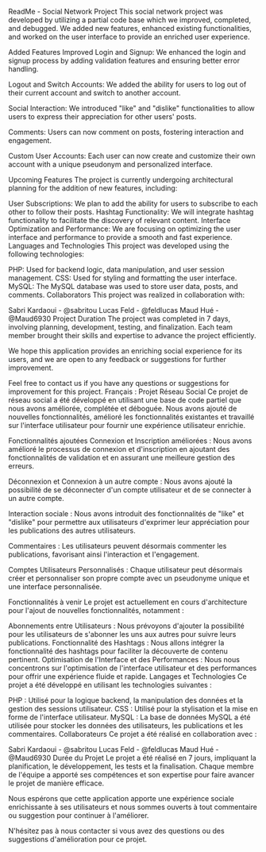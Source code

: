  ReadMe - Social Network Project
This social network project was developed by utilizing a partial code base which we improved, completed, and debugged. We added new features, enhanced existing functionalities, and worked on the user interface to provide an enriched user experience.

Added Features
Improved Login and Signup: We enhanced the login and signup process by adding validation features and ensuring better error handling.

Logout and Switch Accounts: We added the ability for users to log out of their current account and switch to another account.

Social Interaction: We introduced "like" and "dislike" functionalities to allow users to express their appreciation for other users' posts.

Comments: Users can now comment on posts, fostering interaction and engagement.

Custom User Accounts: Each user can now create and customize their own account with a unique pseudonym and personalized interface.

Upcoming Features
The project is currently undergoing architectural planning for the addition of new features, including:

User Subscriptions: We plan to add the ability for users to subscribe to each other to follow their posts.
Hashtag Functionality: We will integrate hashtag functionality to facilitate the discovery of relevant content.
Interface Optimization and Performance: We are focusing on optimizing the user interface and performance to provide a smooth and fast experience.
Languages and Technologies
This project was developed using the following technologies:

PHP: Used for backend logic, data manipulation, and user session management.
CSS: Used for styling and formatting the user interface.
MySQL: The MySQL database was used to store user data, posts, and comments.
Collaborators
This project was realized in collaboration with:

Sabri Kardaoui - @sabritou
Lucas Feld - @feldlucas
Maud Hué - @Maud6930
Project Duration
The project was completed in 7 days, involving planning, development, testing, and finalization. Each team member brought their skills and expertise to advance the project efficiently.

We hope this application provides an enriching social experience for its users, and we are open to any feedback or suggestions for further improvement.

Feel free to contact us if you have any questions or suggestions for improvement for this project.
Français : 
Projet Réseau Social
Ce projet de réseau social a été développé en utilisant une base de code partiel que nous avons améliorée, complétée et déboguée. Nous avons ajouté de nouvelles fonctionnalités, amélioré les fonctionnalités existantes et travaillé sur l'interface utilisateur pour fournir une expérience utilisateur enrichie.

Fonctionnalités ajoutées
Connexion et Inscription améliorées : Nous avons amélioré le processus de connexion et d'inscription en ajoutant des fonctionnalités de validation et en assurant une meilleure gestion des erreurs.

Déconnexion et Connexion à un autre compte : Nous avons ajouté la possibilité de se déconnecter d'un compte utilisateur et de se connecter à un autre compte.

Interaction sociale : Nous avons introduit des fonctionnalités de "like" et "dislike" pour permettre aux utilisateurs d'exprimer leur appréciation pour les publications des autres utilisateurs.

Commentaires : Les utilisateurs peuvent désormais commenter les publications, favorisant ainsi l'interaction et l'engagement.

Comptes Utilisateurs Personnalisés : Chaque utilisateur peut désormais créer et personnaliser son propre compte avec un pseudonyme unique et une interface personnalisée.

Fonctionnalités à venir
Le projet est actuellement en cours d'architecture pour l'ajout de nouvelles fonctionnalités, notamment :

Abonnements entre Utilisateurs : Nous prévoyons d'ajouter la possibilité pour les utilisateurs de s'abonner les uns aux autres pour suivre leurs publications.
Fonctionnalité des Hashtags : Nous allons intégrer la fonctionnalité des hashtags pour faciliter la découverte de contenu pertinent.
Optimisation de l'Interface et des Performances : Nous nous concentrons sur l'optimisation de l'interface utilisateur et des performances pour offrir une expérience fluide et rapide.
Langages et Technologies
Ce projet a été développé en utilisant les technologies suivantes :

PHP : Utilisé pour la logique backend, la manipulation des données et la gestion des sessions utilisateur.
CSS : Utilisé pour la stylisation et la mise en forme de l'interface utilisateur.
MySQL : La base de données MySQL a été utilisée pour stocker les données des utilisateurs, les publications et les commentaires.
Collaborateurs
Ce projet a été réalisé en collaboration avec :

Sabri Kardaoui - @sabritou
Lucas Feld - @feldlucas
Maud Hué - @Maud6930
Durée du Projet
Le projet a été réalisé en 7 jours, impliquant la planification, le développement, les tests et la finalisation. Chaque membre de l'équipe a apporté ses compétences et son expertise pour faire avancer le projet de manière efficace.

Nous espérons que cette application apporte une expérience sociale enrichissante à ses utilisateurs et nous sommes ouverts à tout commentaire ou suggestion pour continuer à l'améliorer.

N'hésitez pas à nous contacter si vous avez des questions ou des suggestions d'amélioration pour ce projet.

